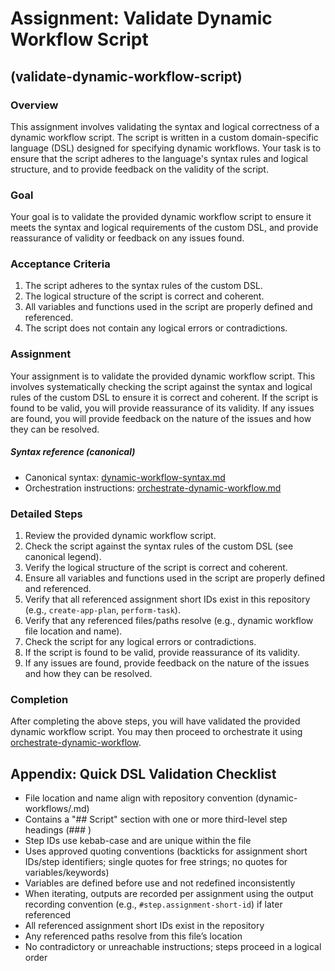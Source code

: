 # Assignment: Validate Dynamic Workflow Script

## (validate-dynamic-workflow-script)

### Overview

This assignment involves validating the syntax and logical correctness of a dynamic workflow script. The script is written in a custom domain-specific language (DSL) designed for specifying dynamic workflows. Your task is to ensure that the script adheres to the language's syntax rules and logical structure, and to provide feedback on the validity of the script.

### Goal

Your goal is to validate the provided dynamic workflow script to ensure it meets the syntax and logical requirements of the custom DSL, and provide reassurance of validity or feedback on any issues found.

### Acceptance Criteria

1. The script adheres to the syntax rules of the custom DSL.
2. The logical structure of the script is correct and coherent.
3. All variables and functions used in the script are properly defined and referenced.
4. The script does not contain any logical errors or contradictions.

### Assignment

Your assignment is to validate the provided dynamic workflow script. This involves systematically checking the script against the syntax and logical rules of the custom DSL to ensure it is correct and coherent. If the script is found to be valid, you will provide reassurance of its validity. If any issues are found, you will provide feedback on the nature of the issues and how they can be resolved. 

##### Syntax reference (canonical)

- Canonical syntax: [dynamic-workflow-syntax.md](./dynamic-workflows/dynamic-workflow-syntax.md)
- Orchestration instructions: [orchestrate-dynamic-workflow.md](./orchestrate-dynamic-workflow.md)

### Detailed Steps

1. Review the provided dynamic workflow script.
2. Check the script against the syntax rules of the custom DSL (see canonical legend).
3. Verify the logical structure of the script is correct and coherent.
4. Ensure all variables and functions used in the script are properly defined and referenced.
5. Verify that all referenced assignment short IDs exist in this repository (e.g., `create-app-plan`, `perform-task`).
6. Verify that any referenced files/paths resolve (e.g., dynamic workflow file location and name).
7. Check the script for any logical errors or contradictions.
8. If the script is found to be valid, provide reassurance of its validity.
9. If any issues are found, provide feedback on the nature of the issues and how they can be resolved.

### Completion

After completing the above steps, you will have validated the provided dynamic workflow script. You may then proceed to orchestrate it using [orchestrate-dynamic-workflow](./orchestrate-dynamic-workflow.md).

## Appendix: Quick DSL Validation Checklist

- File location and name align with repository convention (dynamic-workflows/<name>.md)
- Contains a "## Script" section with one or more third-level step headings (### <step-id>)
- Step IDs use kebab-case and are unique within the file
- Uses approved quoting conventions (backticks for assignment short IDs/step identifiers; single quotes for free strings; no quotes for variables/keywords)
- Variables are defined before use and not redefined inconsistently
- When iterating, outputs are recorded per assignment using the output recording convention (e.g., `#step.assignment-short-id`) if later referenced
- All referenced assignment short IDs exist in the repository
- Any referenced paths resolve from this file’s location
- No contradictory or unreachable instructions; steps proceed in a logical order